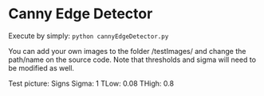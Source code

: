 # Canny Edge Detector

Execute by simply:
`python cannyEdgeDetector.py`

You can add your own images to the folder /testImages/ and change the path/name on the source code.
Note that thresholds and sigma will need to be modified as well.

Test picture: Signs
Sigma: 1
TLow: 0.08
THigh: 0.8
